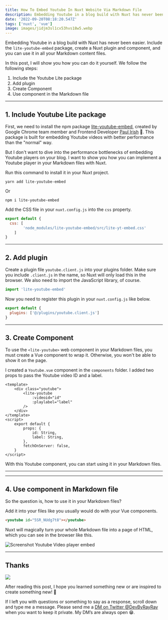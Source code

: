 ```yaml
---
title: How To Embed Youtube In Nuxt Website Via Markdown File
description: Embedding Youtube in a blog build with Nuxt has never been easier. Include the lite-youtube-embed package, create a Nuxt plugin and component, and you can use it in all your Markdown content files.
date: '2022-09-20T08:18:20.547Z'
tags: ['nuxt', 'vue']
image: images/jidjm3sl1cx53hvs18w5.webp
---
```


Embedding Youtube in a blog build with Nuxt has never been easier. Include the `lite-youtube-embed` package, create a Nuxt plugin and component, and you can use it in all your Markdown content files.

In this post, I will show you how you can do it yourself. We follow the following steps:

1. Include the Youtube Lite package
2. Add plugin
3. Create Component
4. Use component in the Markdown file

---

## 1. Include Youtube Lite package

First, we need to install the npm package [lite-youtube-embed](https://www.npmjs.com/package/lite-youtube-embed), created by Google Chrome team member and Frontend Developer [Paul Irish](https://www.paulirish.com/) 💪. This package is built for embedding Youtube videos with better performance than the "normal" way.

But I don't want to dive into the performance bottlenecks of embedding Youtube players on your blog. I want to show you how you can implement a Youtube player in your Markdown files with Nuxt.

Run this command to install it in your Nuxt project.

```shell
yarn add lite-youtube-embed

```

Or

```shell
npm i lite-youtube-embed

```

Add the CSS file in your `nuxt.config.js` into the `css` property.

```javascript [nuxt.config.js]
export default {
  css: [
        'node_modules/lite-youtube-embed/src/lite-yt-embed.css'
    ]
}
```

---

## 2. Add plugin

Create a plugin file `youtube.client.js` into your plugins folder. Make sure you include `.client.js` in the name, so Nuxt will only load this in the browser. We also need to import the JavaScript library, of course.

```javascript [youtube.client.js]
import 'lite-youtube-embed'
```

Now you need to register this plugin in your `nuxt.config.js` like below.

```javascript [nuxt.config.js]
export default {
  plugins: ['@/plugins/youtube.client.js']
}
```

---

## 3. Create Component

To use the `<lite-youtube>` web component in your Markdown files, you must create a Vue component to wrap it. Otherwise, you won't be able to show it on the page.

I created a `Youtube.vue` component in the `components` folder. I added two props to pass the Youtube video ID and a label.

```vue [components/Youtube.vue]
<template>
    <div class="youtube">
        <lite-youtube
            :videoid="id"
            :playlabel="label"
        />
    </div>
</template>
<script>
    export default {
        props: {
            id: String,
            label: String,
        },
        fetchOnServer: false,
    }
</script>
```

With this Youtube component, you can start using it in your Markdown files.

---

<ContentAd topics="vue|javascript"></ContentAd>

---

## 4. Use component in Markdown file

So the question is, how to use it in your Markdown files?

Add it into your files like you usually would do with your Vue components.

```md [post.md]
<youtube id="5SR_NUdg7t8"></youtube>
```

Nuxt will magically turn your whole Markdown file into a page of HTML, which you can see in the browser like this.

![Screenshot Youtube Video player embed](/images/v0Y7mUNjd.jpg)

---

## Thanks

![](/images/0__4aTcitCaVTWHHeiO.jpg)

After reading this post, I hope you learned something new or are inspired to create something new! 🤗

If I left you with questions or something to say as a response, scroll down and type me a message. Please send me a [DM on Twitter @DevByRayRay](https://twitter.com/@devbyrayray) when you want to keep it private. My DM’s are always open 😁.
